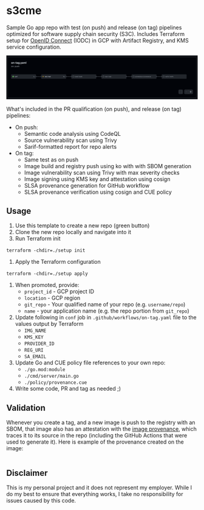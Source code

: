# s3cme

Sample Go app repo with test (on push) and release (on tag) pipelines optimized for software supply chain security (S3C). Includes Terraform setup for [OpenID Connect](https://openid.net/connect/) (IODC) in GCP with Artifact Registry, and KMS service configuration.

![](images/workflow.png)

What's included in the PR qualification (on push), and release (on tag) pipelines:

* On push:
  * Semantic code analysis using CodeQL
  * Source vulnerability scan using Trivy
  * Sarif-formatted report for repo alerts
* On tag:
  * Same test as on push
  * Image build and registry push using ko with with SBOM generation 
  * Image vulnerability scan using Trivy with max severity checks
  * Image signing using KMS key and attestation using cosign
  * SLSA provenance generation for GitHub workflow
  * SLSA provenance verification using cosign and CUE policy

## Usage 

1. Use this template to create a new repo (green button)
1. Clone the new repo locally and navigate into it
1. Run Terraform init
```shell
terraform -chdir=./setup init
```
1. Apply the Terraform configuration
```shell
terraform -chdir=./setup apply
```
1. When promoted, provide:
   * `project_id` - GCP project ID
   * `location` - GCP region
   * `git_repo` - Your qualified name of your repo (e.g. `username/repo`)
   * `name` - your application name (e.g. the repo portion from `git_repo`)
1. Update following in `conf` job in `.github/workflows/on-tag.yaml` file to the values output by Terraform
   * `IMG_NAME`
   * `KMS_KEY`
   * `PROVIDER_ID`
   * `REG_URI`
   * `SA_EMAIL`
1. Update Go and CUE policy file references to your own repo:
   * `./go.mod:module`
   * `./cmd/server/main.go`
   * `./policy/provenance.cue`
1. Write some code, PR and tag as needed ;) 

## Validation 

Whenever you create a tag, and a new image is push to the registry with an SBOM, that image also has an attestation with the [image provenance](https://slsa.dev/provenance/v0.2), which traces it to its source in the repo (including the GitHub Actions that were used to generate it). Here is example of the provenance created on the image: 

```json

```

## Disclaimer

This is my personal project and it does not represent my employer. While I do my best to ensure that everything works, I take no responsibility for issues caused by this code.
